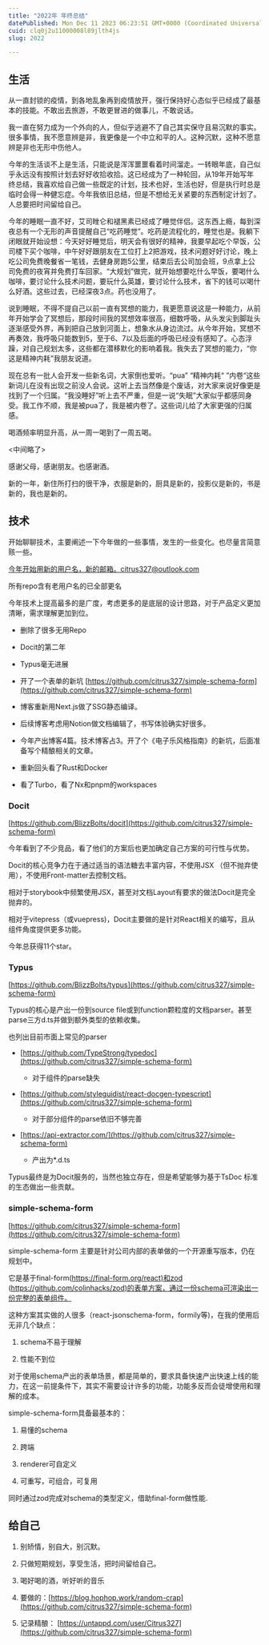 ```yaml
---
title: "2022年 年终总结"
datePublished: Mon Dec 11 2023 06:23:51 GMT+0000 (Coordinated Universal Time)
cuid: clq0j2u11000008l89jlth4js
slug: 2022

---
```


## 生活

从一直封锁的疫情，到各地乱象再到疫情放开，强行保持好心态似乎已经成了最基本的技能。不敢出去旅游，不敢更冒进的做事儿，不敢说话。

我一直在努力成为一个外向的人，但似乎逃避不了自己其实保守且易沉默的事实。很多事情，我不愿意辨是非，我更像是一个中立和平的人。这种沉默，这种不愿意辨是非也无形中伤他人。

今年的生活谈不上是生活，只能说是浑浑噩噩看着时间溜走。一转眼年底，自己似乎永远没有按照计划去好好收拾收拾。这已经成为了一种轮回，从19年开始写年终总结，我喜欢给自己做一些既定的计划，技术也好，生活也好，但是执行时总是临时会得一种健忘症。今年我依旧总结，但是不想给无关紧要的东西制定计划了。人总要把时间留给自己。

今年的睡眠一直不好，艾司睉仑和褪黑素已经成了睡觉伴侣。这东西上瘾，每到深夜总有一个无形的声音提醒自己“吃药睡觉”。吃药是流程化的，睡觉也是。我躺下闭眼就开始设想：今天好好睡觉后，明天会有很好的精神，我要早起吃个早饭，公司楼下买个咖啡，中午好好跟朋友在工位打上2把游戏，技术问题好好讨论，晚上吃公司免费晚餐省一笔钱，去健身房跑5公里，结束后去公司加会班，9点拿上公司免费的夜宵并免费打车回家。“大规划”做完，就开始想要吃什么早饭，要喝什么咖啡，要讨论什么技术问题，要玩什么英雄，要讨论什么技术，省下的钱可以喝什么好酒。这些过去，已经深夜3点。药也没用了。

说到睡眠，不得不提自己以前一直有冥想的能力，我更愿意说这是一种能力，从前年开始学会了冥想后，那段时间我的冥想效率很高，细数呼吸，从头发尖到脚趾头逐渐感受外界，再到把自己放到河面上，想象水从身边流过。从今年开始，冥想不再奏效，我呼吸只能数到5，至于6、7以及后面的呼吸已经没有感知了。心态浮躁，对自己规划太多，这些都在潜移默化的影响着我。我失去了冥想的能力，“你这是精神内耗”我朋友说道。

现在总有一批人会开发一些新名词，大家倒也爱听。“pua” “精神内耗“ ”内卷“这些新词儿在没有出现之前没人会说。这听上去当然像是个废话，对大家来说好像更是找到了一个归属。“我没睡好”听上去不严重，但是一说“失眠”大家似乎都感同身受。我工作不顺，我是被pua了，我是被内卷了。这些词儿给了大家更强的归属感。

喝酒频率明显升高，从一周一喝到了一周五喝。

&lt;中间略了&gt;

感谢父母，感谢朋友。也感谢酒。

新的一年，新住所打扫的很干净，衣服是新的，厨具是新的，投影仪是新的，书是新的，我也是新的。

## 技术

开始聊聊技术，主要阐述一下今年做的一些事情，发生的一些变化。也尽量言简意赅一些。

[今年开始用新的用户名，新的邮箱。citrus327@outlook.com](https://github.com/citrus327/simple-schema-form)

所有repo含有老用户名的已全部更名

今年技术上提高最多的是广度，考虑更多的是底层的设计思路，对于产品定义更加清晰，需求理解更加到位。

* 删除了很多无用Repo
    
* Docit的第二年
    
* Typus毫无进展
    
* 开了一个表单的新坑 [https://github.com/citrus327/simple-schema-form](https://github.com/citrus327/simple-schema-form)
    
* 博客重新用Next.js做了SSG静态编译。
    
* 后续博客考虑用Notion做文档编辑了，书写体验确实好很多。
    
* 今年产出博客4篇。技术博客占3。开了个《电子乐风格指南》的新坑，后面准备写个精酿相关的文章。
    
* 重新回头看了Rust和Docker
    
* 看了Turbo，看了Nx和pnpm的workspaces
    

### Docit

[https://github.com/BlizzBolts/docit](https://github.com/citrus327/simple-schema-form)

今年看到了不少竞品，看了他们的方案后也更加确定自己方案的可行性与优势。

Docit的核心竞争力在于通过适当的语法糖去丰富内容，不使用JSX （但不抛弃使用），不使用Front-matter去控制文档。

相对于storybook中频繁使用JSX，甚至对文档Layout有要求的做法Docit是完全抛弃的。

相对于vitepress（或vuepress)，Docit主要做的是针对React相关的编写，且从组件角度提供更多功能。

今年总获得11个star。

### Typus

[https://github.com/BlizzBolts/typus](https://github.com/citrus327/simple-schema-form)

Typus的核心是产出一份到source file或到function颗粒度的文档parser。甚至parse三方d.ts并做到额外类型的依赖收集。

也列出目前市面上常见的parser

* [https://github.com/TypeStrong/typedoc](https://github.com/citrus327/simple-schema-form)
    
    * 对于组件的parse缺失
        
* [https://github.com/styleguidist/react-docgen-typescript](https://github.com/citrus327/simple-schema-form)
    
    * 对于部分组件的parse依旧不够完善
        
* [https://api-extractor.com/](https://github.com/citrus327/simple-schema-form)
    
    * 产出为\*.d.ts
        

Typus最终是为Docit服务的，当然也独立存在，但是希望能够为基于TsDoc 标准的生态做出一些贡献。

### simple-schema-form

[https://github.com/citrus327/simple-schema-form](https://github.com/citrus327/simple-schema-form)

simple-schema-form 主要是针对公司内部的表单做的一个开源重写版本，仍在规划中。

它是基于final-form([https://final-form.org/react)和zod](https://github.com/citrus327/simple-schema-form) ([https://github.com/colinhacks/zod)的表单方案，通过一份schema可渲染出一份完整的表单组件。](https://github.com/citrus327/simple-schema-form)

这种方案其实做的人很多（react-jsonschema-form，formily等)，在我的使用后无非几个缺点：

1. schema不易于理解
    
2. 性能不到位
    

对于使用schema产出的表单场景，都是简单的，要求具备快速产出快速上线的能力，在这一前提条件下，其实不需要设计许多的功能，功能多反而会徒增使用和理解的成本。

simple-schema-form具备最基本的：

1. 易懂的schema
    
2. 跨端
    
3. renderer可自定义
    
4. 可重写，可组合，可复用
    

同时通过zod完成对schema的类型定义，借助final-form做性能.

## 给自己

1. 别矫情，别自大，别沉默。
    
2. 只做短期规划，享受生活，把时间留给自己。
    
3. 喝好喝的酒，听好听的音乐
    
4. 要做的：[https://blog.hophop.work/random-crap](https://github.com/citrus327/simple-schema-form)
    
5. 记录精酿： [https://untappd.com/user/Citrus327](https://github.com/citrus327/simple-schema-form)